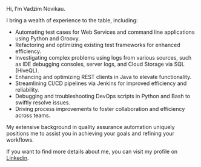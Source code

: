Hi, I’m Vadzim Novikau.

I bring a wealth of experience to the table, including:
- Automating test cases for Web Services and command line applications using Python and Groovy.
- Refactoring and optimizing existing test frameworks for enhanced efficiency.
- Investigating complex problems using logs from various sources, such as IDE debugging consoles, server logs, and Cloud Storage via SQL (HiveQL).
- Enhancing and optimizing REST clients in Java to elevate functionality.
- Streamlining CI/CD pipelines via Jenkins for improved efficiency and reliability.
- Debugging and troubleshooting DevOps scripts in Python and Bash to swiftly resolve issues.
- Driving process improvements to foster collaboration and efficiency across teams.

My extensive background in quality assurance automation uniquely positions me to assist you in achieving your goals and refining your workflows.

If you want to find more details about me, you can visit my profile on [Linkedin](https://www.linkedin.com/in/vadimnovikau/).

<!---
imvadzim/imvadzim is a ✨ special ✨ repository because its `README.md` (this file) appears on your GitHub profile.
You can click the Preview link to take a look at your changes.
--->
